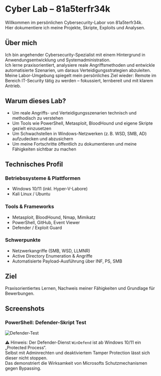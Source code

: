 # Cyber Lab – 81a5terfr34k

Willkommen im persönlichen Cybersecurity-Labor von 81a5terfr34k.  
Hier dokumentiere ich meine Projekte, Skripte, Exploits und Analysen.

## Über mich

Ich bin angehender Cybersecurity-Spezialist mit einem Hintergrund in Anwendungsentwicklung und Systemadministration.  
Ich lerne praxisorientiert, analysiere reale Angriffsmethoden und entwickle automatisierte Szenarien, um daraus Verteidigungsstrategien abzuleiten.  
Meine Labor-Umgebung spiegelt mein persönliches Ziel wieder: Remote im Bereich IT-Security tätig zu werden – fokussiert, lernbereit und mit klarem Antrieb.

## Warum dieses Lab?

- Um reale Angriffs- und Verteidigungsszenarien technisch und methodisch zu verstehen
- Um Tools wie PowerShell, Metasploit, BloodHound und eigene Skripte gezielt einzusetzen
- Um Schwachstellen in Windows-Netzwerken (z. B. WSD, SMB, AD) aufzudecken und abzusichern
- Um meine Fortschritte öffentlich zu dokumentieren und meine Fähigkeiten sichtbar zu machen

## Technisches Profil

### Betriebssysteme & Plattformen
- Windows 10/11 (inkl. Hyper-V-Labore)
- Kali Linux / Ubuntu

### Tools & Frameworks
- Metasploit, BloodHound, Nmap, Mimikatz
- PowerShell, GitHub, Event Viewer
- Defender / Exploit Guard

### Schwerpunkte
- Netzwerkangriffe (SMB, WSD, LLMNR)
- Active Directory Enumeration & Angriffe
- Automatisierte Payload-Ausführung über INF, PS, SMB

## Ziel

Praxisorientiertes Lernen, Nachweis meiner Fähigkeiten und Grundlage für Bewerbungen.

## Screenshots

### PowerShell: Defender-Skript Test

![Defender-Test](screenshots/Defender_Deaktivieren_scriptausführung_aktivieren.png)

⚠️ Hinweis: Der Defender-Dienst `WinDefend` ist ab Windows 10/11 ein „Protected Process“.  
Selbst mit Adminrechten und deaktiviertem Tamper Protection lässt sich dieser nicht stoppen.  
Das demonstriert die Wirksamkeit von Microsofts Schutzmechanismen gegen Bypassing.
